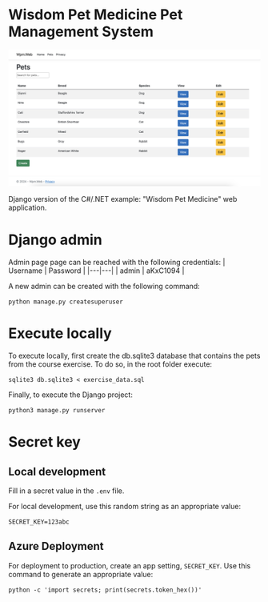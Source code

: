 # Wisdom Pet Medicine Pet Management System
![image](pet_database.png)

Django version of the C#/.NET example: "Wisdom Pet Medicine" web application.

# Django admin
Admin page page can be reached with the following credentials:
| Username  |  Password |
|---|---|
| admin  | aKxC1094  |

A new admin can be created with the following command:
```
python manage.py createsuperuser
```

# Execute locally
To execute locally, first create the db.sqlite3 database that contains the pets from the course exercise. To do so, in the root folder execute:
```
sqlite3 db.sqlite3 < exercise_data.sql
```
Finally, to execute the Django project:
```
python3 manage.py runserver
```

# Secret key

## Local development

Fill in a secret value in the `.env` file.

For local development, use this random string as an appropriate value:

```shell
SECRET_KEY=123abc
```

## Azure Deployment

For deployment to production, create an app setting, `SECRET_KEY`. Use this command to generate an appropriate value:

```shell
python -c 'import secrets; print(secrets.token_hex())'
```